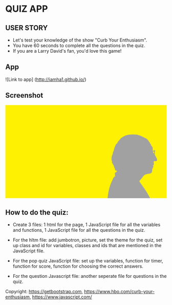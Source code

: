# QUIZ APP

## USER STORY

- Let's test your knowledge of the show "Curb Your Enthusiasm".
- You have 60 seconds to complete all the questions in the quiz.
- If you are a Larry David's fan, you'd love this game!

## App
![Link to app] (http://iamha1.github.io/)

## Screenshot
![screenshot of the quiz](Assets/cye-2.jpg)

## How to do the quiz:
- Create 3 files: 1 html for the page, 1 JavaScript file for all the variables and functions, 1 JavaScript file for all the questions in the quiz.

- For the hltm file: add jumbotron, picture, set the theme for the quiz, set up class and id for variables, classes and ids that are mentioned in the JavaScript file.
- For the pop quiz JavaScript file: set up the variables, function for timer, function for score, function for choosing the correct answers.
- For the question Javascript file: another seperate file for questions in the quiz.

Copyright: https://getbootstrap.com, https://www.hbo.com/curb-your-enthusiasm, https://www.javascript.com/
